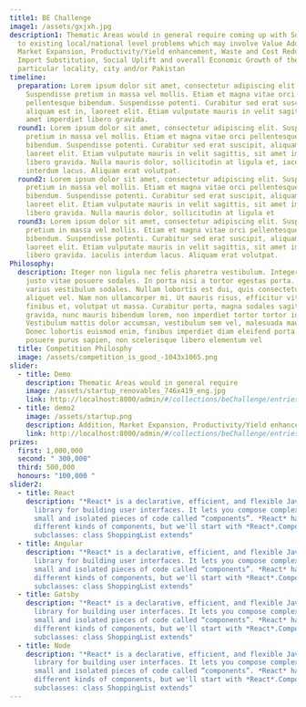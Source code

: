 ```yaml
---
title1: BE Challenge
image1: /assets/gxjxh.jpg
description1: Thematic Areas would in general require coming up with Solutions
  to existing local/national level problems which may involve Value Addition,
  Market Expansion, Productivity/Yield enhancement, Waste and Cost Reduction,
  Import Substitution, Social Uplift and overall Economic Growth of their
  particular locality, city and/or Pakistan
timeline:
  preparation: Lorem ipsum dolor sit amet, consectetur adipiscing elit.
    Suspendisse pretium in massa vel mollis. Etiam et magna vitae orci
    pellentesque bibendum. Suspendisse potenti. Curabitur sed erat suscipit,
    aliquam est in, laoreet elit. Etiam vulputate mauris in velit sagittis, sit
    amet imperdiet libero gravida.
  round1: Lorem ipsum dolor sit amet, consectetur adipiscing elit. Suspendisse
    pretium in massa vel mollis. Etiam et magna vitae orci pellentesque
    bibendum. Suspendisse potenti. Curabitur sed erat suscipit, aliquam est in,
    laoreet elit. Etiam vulputate mauris in velit sagittis, sit amet imperdiet
    libero gravida. Nulla mauris dolor, sollicitudin at ligula et, iaculis
    interdum lacus. Aliquam erat volutpat.
  round2: Lorem ipsum dolor sit amet, consectetur adipiscing elit. Suspendisse
    pretium in massa vel mollis. Etiam et magna vitae orci pellentesque
    bibendum. Suspendisse potenti. Curabitur sed erat suscipit, aliquam est in,
    laoreet elit. Etiam vulputate mauris in velit sagittis, sit amet imperdiet
    libero gravida. Nulla mauris dolor, sollicitudin at ligula et
  round3: Lorem ipsum dolor sit amet, consectetur adipiscing elit. Suspendisse
    pretium in massa vel mollis. Etiam et magna vitae orci pellentesque
    bibendum. Suspendisse potenti. Curabitur sed erat suscipit, aliquam est in,
    laoreet elit. Etiam vulputate mauris in velit sagittis, sit amet imperdiet
    libero gravida. iaculis interdum lacus. Aliquam erat volutpat.
Philosophy:
  description: Iteger non ligula nec felis pharetra vestibulum. Integer elementum
    justo vitae posuere sodales. In porta nisi a tortor egestas porta. Aenean
    varius vestibulum sodales. Nullam lobortis est dui, quis consectetur diam
    aliquet vel. Nam non ullamcorper mi. Ut mauris risus, efficitur vitae
    finibus et, volutpat ut massa. Curabitur porta, magna sodales sagittis
    gravida, nunc mauris bibendum lorem, non imperdiet tortor tortor id justo.
    Vestibulum mattis dolor accumsan, vestibulum sem vel, malesuada mauris.
    Donec lobortis euismod enim, finibus imperdiet diam eleifend porta. Sed
    posuere purus sapien, non scelerisque libero elementum vel
  title: Competition Philosphy
  image: /assets/competition_is_good_-1043x1065.png
slider:
  - title: Demo
    description: Thematic Areas would in general require
    image: /assets/startup_renovables_746x419_eng.jpg
    link: http://localhost:8000/admin/#/collections/beChallenge/entries/beChallenges
  - title: demo2
    image: /assets/startup.png
    description: Addition, Market Expansion, Productivity/Yield enhancement,
    link: http://localhost:8000/admin/#/collections/beChallenge/entries/beChallenges
prizes:
  first: 1,000,000
  second: " 300,000"
  third: 500,000
  honours: "100,000 "
slider2:
  - title: React
    description: "*React* is a declarative, efficient, and flexible JavaScript
      library for building user interfaces. It lets you compose complex UIs from
      small and isolated pieces of code called “components”. *React* has a few
      different kinds of components, but we'll start with *React*.Component
      subclasses: class ShoppingList extends"
  - title: Angular
    description: "*React* is a declarative, efficient, and flexible JavaScript
      library for building user interfaces. It lets you compose complex UIs from
      small and isolated pieces of code called “components”. *React* has a few
      different kinds of components, but we'll start with *React*.Component
      subclasses: class ShoppingList extends"
  - title: Gatsby
    description: "*React* is a declarative, efficient, and flexible JavaScript
      library for building user interfaces. It lets you compose complex UIs from
      small and isolated pieces of code called “components”. *React* has a few
      different kinds of components, but we'll start with *React*.Component
      subclasses: class ShoppingList extends"
  - title: Node
    description: "*React* is a declarative, efficient, and flexible JavaScript
      library for building user interfaces. It lets you compose complex UIs from
      small and isolated pieces of code called “components”. *React* has a few
      different kinds of components, but we'll start with *React*.Component
      subclasses: class ShoppingList extends"
---
```


